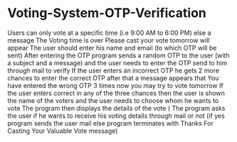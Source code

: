 # Voting-System-OTP-Verification
Users can only vote at a specific time (i.e 9:00 AM to 6:00 PM) else a message The Voting time is over Please cast your vote tomorrow will appear
The user should enter his name and email (to which OTP will be sent)
After entering the OTP program sends a random OTP to the user (with a subject and a message) and the user needs to enter the OTP send to him through mail to verify
If the user enters an incorrect OTP he gets 2 more chances to enter the correct OTP after that a message appears that You have entered the wrong OTP 3 times now you may try to vote tomorrow
If the user enters correct in any of the three chances then the user is shown the name of the voters and the user needs to choose whom he wants to vote
The program then displays the details of the vote (
The program asks the user if he wants to receive his voting details through mail or not (if yes program sends the user mail else program terminates with Thanks For Casting Your Valuable Vote message)
